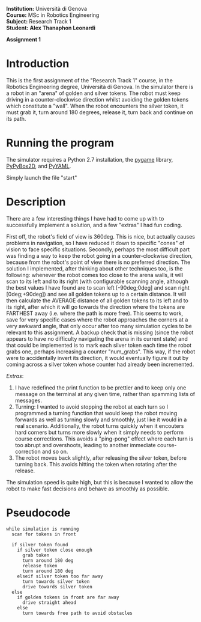 **Institution:** Università di Genova<br>
**Course:** MSc in Robotics Engineering<br> 
**Subject:** Research Track 1<br>
**Student:** **Alex Thanaphon Leonardi**<br>

**Assignment 1**<br>

**Introduction**
============================
This is the first assignment of the "Research Track 1" course, in the Robotics Engineering degree, Università di Genova.
In the simulator there is a robot in an "arena" of golden and silver tokens. The robot must keep driving in a counter-clockwise direction whilst avoiding the golden tokens which constitute a "wall". When the robot encounters the silver token, it must grab it, turn around 180 degrees, release it, turn back and continue on its path.

**Running the program**
============================
The simulator requires a Python 2.7 installation, the [pygame](http://pygame.org/) library, [PyPyBox2D](https://pypi.python.org/pypi/pypybox2d/2.1-r331), and [PyYAML](https://pypi.python.org/pypi/PyYAML/).

Simply launch the file "start"

**Description**
============================
There are a few interesting things I have had to come up with to successfully implement a solution, and a few "extras" I had fun coding.

First off, the robot's field of view is 360deg. This is nice, but actually causes problems in navigation, so I have reduced it down to specific "cones" of vision to face specific situations.
Secondly, perhaps the most difficult part was finding a way to keep the robot going in a counter-clockwise direction, because from the robot's point of view there is no preferred direction.
The solution I implemented, after thinking about other techniques too, is the following: whenever the robot comes too close to the arena walls, it will scan to its left and to its right (with configurable scanning angle, although the best values I have found are to scan left [-90deg;0deg] and scan right [0deg;+90deg]) and see all golden tokens up to a certain distance. It will then calculate the AVERAGE distance of all golden tokens to its left and to its right, after which it will go towards the direction where the tokens are FARTHEST away (i.e. where the path is more free). This seems to work, save for very specific cases where the robot approaches the corners at a very awkward angle, that only occur after too many simulation cycles to be relevant to this assignment.
A backup check that is missing (since the robot appears to have no difficulty navigating the arena in its current state) and that could be implemented is to mark each silver token each time the robot grabs one, perhaps increasing a counter "num_grabs". This way, if the robot were to accidentally invert its direction, it would eventually figure it out by coming across a silver token whose counter had already been incremented.

*Extras*:
1) I have redefined the print function to be prettier and to keep only one message on the terminal at any given time, rather than spamming lists of messages.
2) Turning: I wanted to avoid stopping the robot at each turn so I programmed a turning function that would keep the robot moving forwards as well as turning slowly and smoothly, just like it would in a real scenario. Additionally, the robot turns quickly when it encouters hard corners but turns more slowly when it simply needs to perform course corrections. This avoids a "ping-pong" effect where each turn is too abrupt and overshoots, leading to another immediate course-correction and so on.
3) The robot moves back slightly, after releasing the silver token, before turning back. This avoids hitting the token when rotating after the release.

The simulation speed is quite high, but this is because I wanted to allow the robot to make fast decisions and behave as smoothly as possible.

**Pseudocode**
============================
```
while simulation is running
  scan for tokens in front

  if silver token found
    if silver token close enough
      grab token
      turn around 180 deg
      release token
      turn around 180 deg
    elseif silver token too far away
      turn towards silver token
      drive towards silver token
  else
    if golden tokens in front are far away
      drive straight ahead
    else
      turn towards free path to avoid obstacles
```
